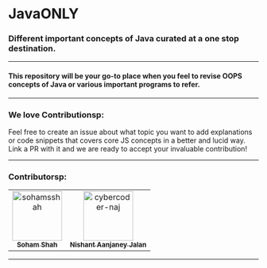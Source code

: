 # JavaONLY

### Different important concepts of Java curated at a one stop destination.

----

#### This repository will be your go-to place when you feel to revise OOPS concepts of Java or various important programs to refer.

---

### __We love Contributionsp__:

Feel free to create an issue about what topic you want to add explanations or code snippets that covers core JS concepts in a better and lucid way. Link a PR with it and we are ready to accept your invaluable contribution!

---

### Contributorsp:
<!-- readme: contributors -start --> 
<table>
<tr>
    <td align="center">
        <a href="https://github.com/sohamsshah">
            <img src="https://avatars.githubusercontent.com/u/47717492?v=4" width="100;" alt="sohamsshah"/>
            <br />
            <sub><b>Soham Shah</b></sub>
        </a>
    </td>
    <td align="center">
        <a href="https://github.com/cybercoder-naj">
            <img src="https://avatars.githubusercontent.com/u/48282810?v=4" width="100;" alt="cybercoder-naj"/>
            <br />
            <sub><b>Nishant Aanjaney Jalan</b></sub>
        </a>
    </td></tr>
</table>
<!-- readme: contributors -end -->

---
